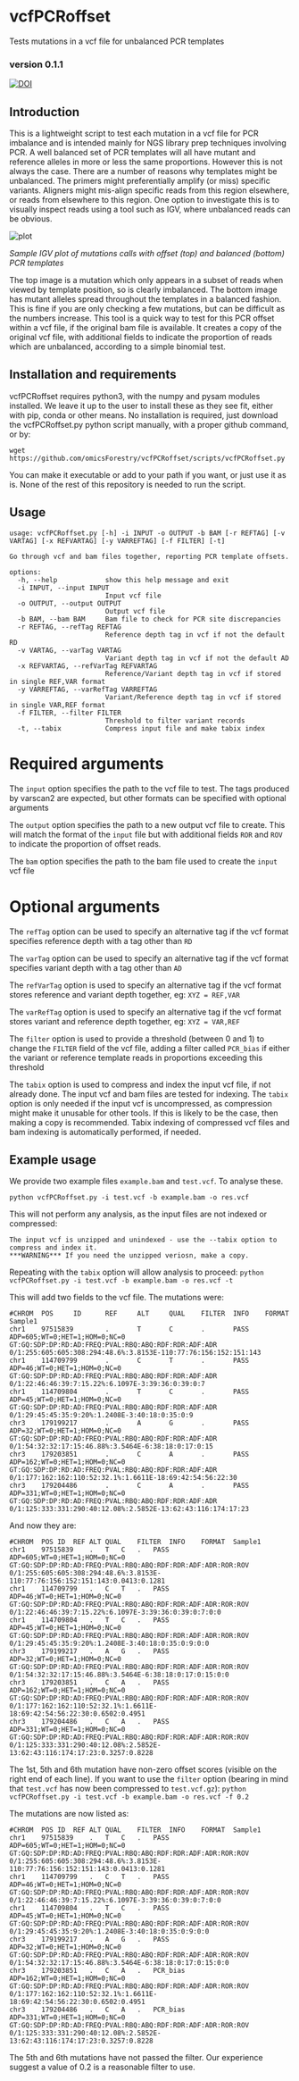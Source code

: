 # vcfPCRoffset
Tests mutations in a vcf file for unbalanced PCR templates

### version 0.1.1

[![DOI](https://zenodo.org/badge/995412566.svg)](https://doi.org/10.5281/zenodo.15602049)


## Introduction

This is a lightweight script to test each mutation in a vcf file for PCR imbalance and is intended mainly for NGS library prep techniques involving PCR.
A well balanced set of PCR templates will all have mutant and reference alleles in more or less the same proportions. However this is not always the case. There are a number of reasons why templates might be unbalanced. The primers might preferentially amplify (or miss) specific variants. Aligners might mis-align specific reads from this region elsewhere, or reads from elsewhere to this region. One option to investigate this is to visually inspect reads using a tool such as IGV, where unbalanced reads can be obvious.

![plot](./images/offset.png)

*Sample IGV plot of mutations calls with offset (top) and balanced (bottom) PCR templates*

The top image is a mutation which only appears in a subset of reads when viewed by template position, so is clearly imbalanced. The bottom image has mutant alleles spread throughout the templates in a balanced fashion. This is fine if you are only checking a few mutations, but can be difficult as the numbers increase.
This tool is a quick way to test for this PCR offset within a vcf file, if the original bam file is available. It creates a copy of the original vcf file, with additional fields to indicate the proportion of reads which are unbalanced, according to a simple binomial test.

## Installation and requirements

vcfPCRoffset requires python3, with the numpy and pysam modules installed. We leave it up to the user to install these as they see fit, either with pip, conda or other means.
No installation is required, just download the vcfPCRoffset.py python script manually, with a proper github command, or by:
```
wget https://github.com/omicsForestry/vcfPCRoffset/scripts/vcfPCRoffset.py
```
You can make it executable or add to your path if you want, or just use it as is. None of the rest of this repository is needed to run the script.


## Usage
```
usage: vcfPCRoffset.py [-h] -i INPUT -o OUTPUT -b BAM [-r REFTAG] [-v VARTAG] [-x REFVARTAG] [-y VARREFTAG] [-f FILTER] [-t]

Go through vcf and bam files together, reporting PCR template offsets.

options:
  -h, --help            show this help message and exit
  -i INPUT, --input INPUT
                        Input vcf file
  -o OUTPUT, --output OUTPUT
                        Output vcf file
  -b BAM, --bam BAM     Bam file to check for PCR site discrepancies
  -r REFTAG, --refTag REFTAG
                        Reference depth tag in vcf if not the default RD
  -v VARTAG, --varTag VARTAG
                        Variant depth tag in vcf if not the default AD
  -x REFVARTAG, --refVarTag REFVARTAG
                        Reference/Variant depth tag in vcf if stored in single REF,VAR format
  -y VARREFTAG, --varRefTag VARREFTAG
                        Variant/Reference depth tag in vcf if stored in single VAR,REF format
  -f FILTER, --filter FILTER
                        Threshold to filter variant records
  -t, --tabix           Compress input file and make tabix index
```


# Required arguments

The `input` option specifies the path to the vcf file to test. The tags produced by varscan2 are expected, but other formats can be specified with optional arguments

The `output` option specifies the path to a new output vcf file to create. This will match the format of the `input` file but with additional fields `ROR` and `ROV` to indicate the proportion of offset reads.

The `bam` option specifies the path to the bam file used to create the `input` vcf file

# Optional arguments

The `refTag` option can be used to specify an alternative tag if the vcf format specifies reference depth with a tag other than `RD`

The `varTag` option can be used to specify an alternative tag if the vcf format specifies variant depth with a tag other than `AD`

The `refVarTag` option is used to specify an alternative tag if the vcf format stores reference and variant depth together, eg: `XYZ = REF,VAR`

The `varRefTag` option is used  to specify an alternative tag if the vcf format stores variant and reference depth together, eg: `XYZ = VAR,REF`

The `filter` option is used to provide a threshold (between 0 and 1) to change the `FILTER` field of the vcf file, adding a filter called `PCR_bias` if either the variant or reference template reads in proportions exceeding this threshold

The `tabix` option is used to compress and index the input vcf file, if not already done. The input vcf and bam files are tested for indexing. The `tabix` option is only needed if the input vcf is uncompressed, as compression might make it unusable for other tools. If this is likely to be the case, then making a copy is recommended. Tabix indexing of compressed vcf files and bam indexing is automatically performed, if needed.


## Example usage
We provide two example files `example.bam` and `test.vcf`. To analyse these.

```python vcfPCRoffset.py -i test.vcf -b example.bam -o res.vcf```

This will not perform any analysis, as the input files are not indexed or compressed:

```
The input vcf is unzipped and unindexed - use the --tabix option to compress and index it.
***WARNING*** If you need the unzipped veriosn, make a copy.
```

Repeating with the `tabix` option will allow analysis to proceed:
```python vcfPCRoffset.py -i test.vcf -b example.bam -o res.vcf -t```

This will add two fields to the vcf file. The mutations were:
```
#CHROM  POS     ID      REF     ALT     QUAL    FILTER  INFO    FORMAT  Sample1
chr1    97515839        .       T       C       .       PASS    ADP=605;WT=0;HET=1;HOM=0;NC=0   GT:GQ:SDP:DP:RD:AD:FREQ:PVAL:RBQ:ABQ:RDF:RDR:ADF:ADR        0/1:255:605:605:308:294:48.6%:3.8153E-110:77:76:156:152:151:143
chr1    114709799       .       C       T       .       PASS    ADP=46;WT=0;HET=1;HOM=0;NC=0    GT:GQ:SDP:DP:RD:AD:FREQ:PVAL:RBQ:ABQ:RDF:RDR:ADF:ADR        0/1:22:46:46:39:7:15.22%:6.1097E-3:39:36:0:39:0:7
chr1    114709804       .       T       C       .       PASS    ADP=45;WT=0;HET=1;HOM=0;NC=0    GT:GQ:SDP:DP:RD:AD:FREQ:PVAL:RBQ:ABQ:RDF:RDR:ADF:ADR        0/1:29:45:45:35:9:20%:1.2408E-3:40:18:0:35:0:9
chr3    179199217       .       A       G       .       PASS    ADP=32;WT=0;HET=1;HOM=0;NC=0    GT:GQ:SDP:DP:RD:AD:FREQ:PVAL:RBQ:ABQ:RDF:RDR:ADF:ADR        0/1:54:32:32:17:15:46.88%:3.5464E-6:38:18:0:17:0:15
chr3    179203851       .       C       A       .       PASS    ADP=162;WT=0;HET=1;HOM=0;NC=0   GT:GQ:SDP:DP:RD:AD:FREQ:PVAL:RBQ:ABQ:RDF:RDR:ADF:ADR        0/1:177:162:162:110:52:32.1%:1.6611E-18:69:42:54:56:22:30
chr3    179204486       .       C       A       .       PASS    ADP=331;WT=0;HET=1;HOM=0;NC=0   GT:GQ:SDP:DP:RD:AD:FREQ:PVAL:RBQ:ABQ:RDF:RDR:ADF:ADR        0/1:125:333:331:290:40:12.08%:2.5852E-13:62:43:116:174:17:23
```

And now they are:
```
#CHROM	POS	ID	REF	ALT	QUAL	FILTER	INFO	FORMAT	Sample1
chr1	97515839	.	T	C	.	PASS	ADP=605;WT=0;HET=1;HOM=0;NC=0	GT:GQ:SDP:DP:RD:AD:FREQ:PVAL:RBQ:ABQ:RDF:RDR:ADF:ADR:ROR:ROV	0/1:255:605:605:308:294:48.6%:3.8153E-110:77:76:156:152:151:143:0.0413:0.1281
chr1	114709799	.	C	T	.	PASS	ADP=46;WT=0;HET=1;HOM=0;NC=0	GT:GQ:SDP:DP:RD:AD:FREQ:PVAL:RBQ:ABQ:RDF:RDR:ADF:ADR:ROR:ROV	0/1:22:46:46:39:7:15.22%:6.1097E-3:39:36:0:39:0:7:0:0
chr1	114709804	.	T	C	.	PASS	ADP=45;WT=0;HET=1;HOM=0;NC=0	GT:GQ:SDP:DP:RD:AD:FREQ:PVAL:RBQ:ABQ:RDF:RDR:ADF:ADR:ROR:ROV	0/1:29:45:45:35:9:20%:1.2408E-3:40:18:0:35:0:9:0:0
chr3	179199217	.	A	G	.	PASS	ADP=32;WT=0;HET=1;HOM=0;NC=0	GT:GQ:SDP:DP:RD:AD:FREQ:PVAL:RBQ:ABQ:RDF:RDR:ADF:ADR:ROR:ROV	0/1:54:32:32:17:15:46.88%:3.5464E-6:38:18:0:17:0:15:0:0
chr3	179203851	.	C	A	.	PASS	ADP=162;WT=0;HET=1;HOM=0;NC=0	GT:GQ:SDP:DP:RD:AD:FREQ:PVAL:RBQ:ABQ:RDF:RDR:ADF:ADR:ROR:ROV	0/1:177:162:162:110:52:32.1%:1.6611E-18:69:42:54:56:22:30:0.6502:0.4951
chr3	179204486	.	C	A	.	PASS	ADP=331;WT=0;HET=1;HOM=0;NC=0	GT:GQ:SDP:DP:RD:AD:FREQ:PVAL:RBQ:ABQ:RDF:RDR:ADF:ADR:ROR:ROV	0/1:125:333:331:290:40:12.08%:2.5852E-13:62:43:116:174:17:23:0.3257:0.8228
```
The 1st, 5th and 6th mutation have non-zero offset scores (visible on the right end of each line).
If you want to use the `filter` option (bearing in mind that `test.vcf` has now been compressed to `test.vcf.gz`):
```python vcfPCRoffset.py -i test.vcf -b example.bam -o res.vcf -f 0.2```

The mutations are now listed as:
```
#CHROM	POS	ID	REF	ALT	QUAL	FILTER	INFO	FORMAT	Sample1
chr1	97515839	.	T	C	.	PASS	ADP=605;WT=0;HET=1;HOM=0;NC=0	GT:GQ:SDP:DP:RD:AD:FREQ:PVAL:RBQ:ABQ:RDF:RDR:ADF:ADR:ROR:ROV	0/1:255:605:605:308:294:48.6%:3.8153E-110:77:76:156:152:151:143:0.0413:0.1281
chr1	114709799	.	C	T	.	PASS	ADP=46;WT=0;HET=1;HOM=0;NC=0	GT:GQ:SDP:DP:RD:AD:FREQ:PVAL:RBQ:ABQ:RDF:RDR:ADF:ADR:ROR:ROV	0/1:22:46:46:39:7:15.22%:6.1097E-3:39:36:0:39:0:7:0:0
chr1	114709804	.	T	C	.	PASS	ADP=45;WT=0;HET=1;HOM=0;NC=0	GT:GQ:SDP:DP:RD:AD:FREQ:PVAL:RBQ:ABQ:RDF:RDR:ADF:ADR:ROR:ROV	0/1:29:45:45:35:9:20%:1.2408E-3:40:18:0:35:0:9:0:0
chr3	179199217	.	A	G	.	PASS	ADP=32;WT=0;HET=1;HOM=0;NC=0	GT:GQ:SDP:DP:RD:AD:FREQ:PVAL:RBQ:ABQ:RDF:RDR:ADF:ADR:ROR:ROV	0/1:54:32:32:17:15:46.88%:3.5464E-6:38:18:0:17:0:15:0:0
chr3	179203851	.	C	A	.	PCR_bias	ADP=162;WT=0;HET=1;HOM=0;NC=0	GT:GQ:SDP:DP:RD:AD:FREQ:PVAL:RBQ:ABQ:RDF:RDR:ADF:ADR:ROR:ROV	0/1:177:162:162:110:52:32.1%:1.6611E-18:69:42:54:56:22:30:0.6502:0.4951
chr3	179204486	.	C	A	.	PCR_bias	ADP=331;WT=0;HET=1;HOM=0;NC=0	GT:GQ:SDP:DP:RD:AD:FREQ:PVAL:RBQ:ABQ:RDF:RDR:ADF:ADR:ROR:ROV	0/1:125:333:331:290:40:12.08%:2.5852E-13:62:43:116:174:17:23:0.3257:0.8228
```
The 5th and 6th mutations have not passed the filter. Our experience suggest a value of 0.2 is a reasonable filter to use.
